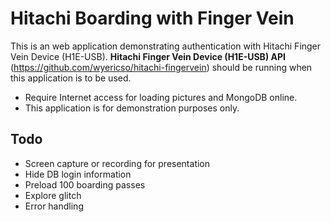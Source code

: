 # Hitachi Boarding with Finger Vein #

This is an web application demonstrating authentication with Hitachi Finger Vein Device (H1E-USB). **Hitachi Finger Vein Device (H1E-USB) API** (https://github.com/wyericso/hitachi-fingervein) should be running when this application is to be used.

- Require Internet access for loading pictures and MongoDB online.
- This application is for demonstration purposes only.

## Todo ##
- Screen capture or recording for presentation
- Hide DB login information
- Preload 100 boarding passes
- Explore glitch
- Error handling
